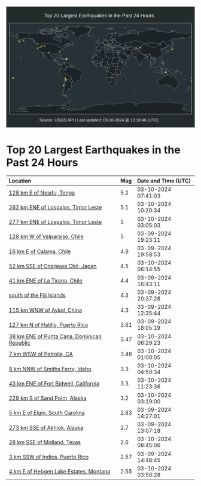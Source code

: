 ![Map](./map.png)

# Top 20 Largest Earthquakes in the Past 24 Hours

| Location | Mag | Date and Time (UTC) |
|:---|:---|:---|
| [128 km E of Neiafu, Tonga](https://earthquake.usgs.gov/earthquakes/eventpage/us7000m4id) | 5.2 | 03-10-2024 07:41:03 |
| [262 km ENE of Lospalos, Timor Leste](https://earthquake.usgs.gov/earthquakes/eventpage/us7000m4iw) | 5.1 | 03-10-2024 10:20:34 |
| [277 km ENE of Lospalos, Timor Leste](https://earthquake.usgs.gov/earthquakes/eventpage/us7000m4hd) | 5 | 03-10-2024 03:05:03 |
| [128 km W of Valparaíso, Chile](https://earthquake.usgs.gov/earthquakes/eventpage/us7000m4ft) | 5 | 03-09-2024 19:23:11 |
| [16 km E of Calama, Chile](https://earthquake.usgs.gov/earthquakes/eventpage/us7000m4fz) | 4.9 | 03-09-2024 19:58:53 |
| [52 km SSE of Onagawa Chō, Japan](https://earthquake.usgs.gov/earthquakes/eventpage/us7000m4i2) | 4.5 | 03-10-2024 06:14:55 |
| [41 km ENE of La Tirana, Chile](https://earthquake.usgs.gov/earthquakes/eventpage/us7000m4fd) | 4.4 | 03-09-2024 16:43:11 |
| [south of the Fiji Islands](https://earthquake.usgs.gov/earthquakes/eventpage/us7000m4g5) | 4.3 | 03-09-2024 20:37:28 |
| [115 km WNW of Aykol, China](https://earthquake.usgs.gov/earthquakes/eventpage/us7000m4e5) | 4.3 | 03-09-2024 12:35:44 |
| [127 km N of Hatillo, Puerto Rico](https://earthquake.usgs.gov/earthquakes/eventpage/pr2024069000) | 3.61 | 03-09-2024 18:05:19 |
| [38 km ENE of Punta Cana, Dominican Republic](https://earthquake.usgs.gov/earthquakes/eventpage/pr2024070000) | 3.47 | 03-10-2024 06:29:23 |
| [7 km WSW of Petrolia, CA](https://earthquake.usgs.gov/earthquakes/eventpage/nc74014796) | 3.46 | 03-10-2024 01:00:05 |
| [8 km NNW of Smiths Ferry, Idaho](https://earthquake.usgs.gov/earthquakes/eventpage/us7000m4hr) | 3.3 | 03-10-2024 04:50:34 |
| [43 km ENE of Fort Bidwell, California](https://earthquake.usgs.gov/earthquakes/eventpage/us7000m4j2) | 3.3 | 03-10-2024 11:23:36 |
| [229 km S of Sand Point, Alaska](https://earthquake.usgs.gov/earthquakes/eventpage/us7000m4hu) | 3.2 | 03-10-2024 03:19:00 |
| [5 km E of Elgin, South Carolina](https://earthquake.usgs.gov/earthquakes/eventpage/se60572666) | 2.83 | 03-09-2024 14:27:01 |
| [273 km SSE of Akhiok, Alaska](https://earthquake.usgs.gov/earthquakes/eventpage/us7000m4ed) | 2.7 | 03-09-2024 13:07:18 |
| [28 km SSE of Midland, Texas](https://earthquake.usgs.gov/earthquakes/eventpage/us7000m4iq) | 2.6 | 03-10-2024 08:45:06 |
| [3 km SSW of Indios, Puerto Rico](https://earthquake.usgs.gov/earthquakes/eventpage/pr71442573) | 2.57 | 03-09-2024 14:48:45 |
| [4 km E of Hebgen Lake Estates, Montana](https://earthquake.usgs.gov/earthquakes/eventpage/uu80062431) | 2.55 | 03-10-2024 03:50:28 |
